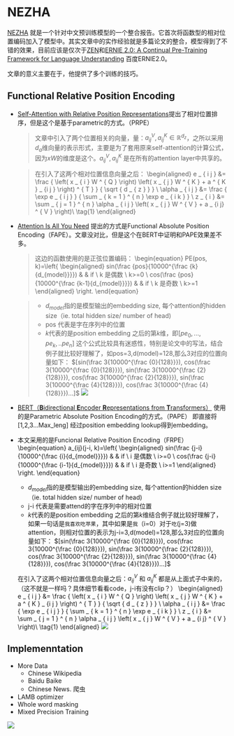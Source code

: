 
# NEZHA
[NEZHA](https://arxiv.org/pdf/1909.00204.pdf) 就是一个针对中文预训练模型的一个整合报告。它首次将函数型的相对位置编码加入了模型中。其实文章中的实作经验就是多篇论文的整合，模型得到了不错的效果，目前应该是仅次于[ZEN](https://arxiv.org/abs/1911.00720)和[ERNIE 2.0: A Continual Pre-Training Framework for Language Understanding](https://arxiv.org/pdf/1907.12412.pdf) 百度ERNIE2.0。

文章的意义主要在于，他提供了多个训练的技巧。

## Functional Relative Position Encoding
- [Self-Attention with Relative Position Representations](https://arxiv.org/pdf/1803.02155.pdf)提出了相对位置排序，但是这个是基于parametric的方式。（PRPE）
  >文章中引入了两个位置相关的向量，量：$a _ { i j } ^ { V } , a _ { i j } ^ { K } \in \mathbb { R } ^ { d _ { z } }$，之所以采用$d_a$维向量的表示形式，主要是为了套用原来self-attention的计算公式， 因为$xW$的维度是这个。$a _ { i j } ^ { V } , a _ { i j } ^ { K }$ 是在所有的attention layer中共享的。

  > 在引入了这两个相对位置信息向量之后：
  \begin{aligned}
  e _ { i j } &= \frac { \left( x _ { i } W ^ { Q } \right) \left( x _ { j } W ^ { K } + a ^ { K } _ {i j } \right) ^ { T } } { \sqrt { d _ { z } } } \\
  \alpha _ { i j } &= \frac { \exp e _ { i j } } { \sum _ { k = 1 } ^ { n } \exp e _ { i k } } \\
  z _ { i } &= \sum _ { j = 1 } ^ { n } \alpha _ { i j } \left( x _ { j } W ^ { V } + a _ {i j} ^ { V } \right)\\ \tag{$1$}
  \end{aligned}

- [Attention Is All You Need](https://arxiv.org/pdf/1706.03762) 提出的方式是Functional Absolute Position Encoding（FAPE）。文章没对比，但是这个在BERT中证明和PAPE效果差不多。
  > 这边的函数使用的是正弦位置编码：
  \begin{equation}
  PE(pos, k)=\left\{
  \begin{aligned}
  sin(\frac {pos}{10000^{\frac {k}{d_{model}}}}) &  & if \ k 是偶数 \ k>=0 \\
  cos(\frac {pos}{10000^{\frac {k-1}{d_{model}}}}) &  & if \ k 是奇数 \ k>=1
  \end{aligned}
  \right.
  \end{equation}

  > - $d_{model}$指的是模型输出的embedding size, 每个attention的hidden size（ie. total hidden size/ number of head)
  > - pos 代表是字在序列中的位置
  > - $k$代表的是position embedding 之后的第$k$维，即$[pe_0,...,pe_k,.. pe_n]$
    这个公式比较具有迷惑性，特别是论文中的写法，结合例子就比较好理解了，如pos=3,d(model)=128,那么3对应的位置向量如下：
    $[sin(\frac 3{10000^{\frac {0}{128}}}), cos(\frac 3{10000^{\frac {0}{128}}}), sin(\frac 3{10000^{\frac {2}{128}}}), cos(\frac 3{10000^{\frac {2}{128}}}), sin(\frac 3{10000^{\frac {4}{128}}}), cos(\frac 3{10000^{\frac {4}{128}}})...]$
    ![](http://blog-picture-bed.oss-cn-beijing.aliyuncs.com/1aae8e9924d01206a740726bd88b1b01.png)

- [BERT（**B**idirectional **E**ncoder **R**epresentations from **T**ransformers）](https://arxiv.org/pdf/1810.04805.pdf) 使用的是Parametric Absolute Position Encoding的方式。（PAPE）
即直接将[1,2,3...Max_leng] 经过position embedding lookup得到embedding。

- 本文采用的是Funcional Relative Position Encoding（FRPE）
  \begin{equation}
  a_{ij}(j-i, k)=\left\{
  \begin{aligned}
  sin(\frac {j-i}{10000^{\frac {i}{d_{model}}}}) &  & if \ i 是偶数 \ i>=0 \\
  cos(\frac {j-i}{10000^{\frac {i-1}{d_{model}}}}) &  & if \ i 是奇数 \ i>=1
  \end{aligned}
  \right.
  \end{equation}

  - $d_{model}$指的是模型输出的embedding size, 每个attention的hidden size（ie. total hidden size/ number of head)
  - j-i 代表是需要attend的字在序列中的相对位置
  - $k$代表的是position embedding 之后的第$k$维结合例子就比较好理解了，如果一句话是`我喜欢吃苹果`，其中如果是`我`（i=0）对于`吃`(j=3)做attention，则相对位置的表示为j-i=3,d(model)=128,那么3对应的位置向量如下：
    $[sin(\frac 3{10000^{\frac {0}{128}}}), cos(\frac 3{10000^{\frac {0}{128}}}), sin(\frac 3{10000^{\frac {2}{128}}}), cos(\frac 3{10000^{\frac {2}{128}}}), sin(\frac 3{10000^{\frac {4}{128}}}), cos(\frac 3{10000^{\frac {4}{128}}})...]$

  在引入了这两个相对位置信息向量之后：$a_{ij}^V$ 和 $a_{ij}^K$ 都是从上面式子中来的，（这不就是一样吗？具体细节看看code，j-i有没有clip？）
  \begin{aligned}
  e _ { i j } &= \frac { \left( x _ { i } W ^ { Q } \right) \left( x _ { j } W ^ { K } + a ^ { K } _ {i j } \right) ^ { T } } { \sqrt { d _ { z } } } \\
  \alpha _ { i j } &= \frac { \exp e _ { i j } } { \sum _ { k = 1 } ^ { n } \exp e _ { i k } } \\
  z _ { i } &= \sum _ { j = 1 } ^ { n } \alpha _ { i j } \left( x _ { j } W ^ { V } + a _ {i j} ^ { V } \right)\\ \tag{$1$}
  \end{aligned}
![](http://blog-picture-bed.oss-cn-beijing.aliyuncs.com/fb301cf2f1bfe658a67f6eb9e84a59ec.png)

## Implemenntation
- More Data
  - Chinese Wikipedia
  - Baidu Baike
  - Chinese News. 爬虫
- LAMB optimizer
- Whole word masking
- Mixed Precision Training

![](http://blog-picture-bed.oss-cn-beijing.aliyuncs.com/f0a0aaba35814efd9d1c3ae09471d48a.png)